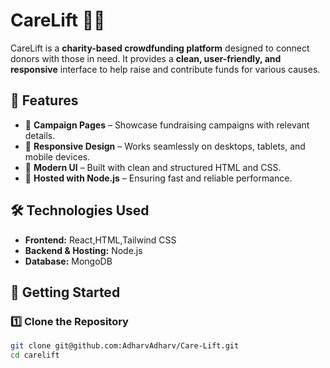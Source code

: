 # CareLift 🚀💙

CareLift is a **charity-based crowdfunding platform** designed to connect donors with those in need. It provides a **clean, user-friendly, and responsive** interface to help raise and contribute funds for various causes.

## 🌟 Features

- 🎯 **Campaign Pages** – Showcase fundraising campaigns with relevant details.  
- 📱 **Responsive Design** – Works seamlessly on desktops, tablets, and mobile devices.  
- 🎨 **Modern UI** – Built with clean and structured HTML and CSS.  
- 🚀 **Hosted with Node.js** – Ensuring fast and reliable performance.  

## 🛠️ Technologies Used

- **Frontend:** React,HTML,Tailwind CSS  
- **Backend & Hosting:**  Node.js
- **Database:** MongoDB   

## 🚀 Getting Started

### 1️⃣ Clone the Repository
```sh
git clone git@github.com:AdharvAdharv/Care-Lift.git
cd carelift
